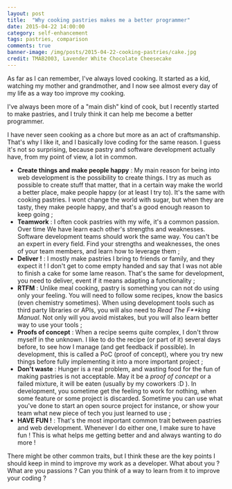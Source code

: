 ```yaml
---
layout: post
title:  "Why cooking pastries makes me a better programmer"
date: 2015-04-22 14:00:00
category: self-enhancement
tags: pastries, comparison
comments: true
banner-image: /img/posts/2015-04-22-cooking-pastries/cake.jpg
credit: TMAB2003, Lavender White Chocolate Cheesecake
---
```

As far as I can remember, I've always loved cooking. It started as a kid, watching my mother and grandmother, and I now see almost every day of my life as a way too improve my cooking.

I've always been more of a "main dish" kind of cook, but I recently started to make pastries, and I truly think it can help me become a better programmer.
<!--more-->

I have never seen cooking as a chore but more as an act of craftsmanship. That's why I like it, and I basically love coding for the same reason. I guess it's not so surprising, because pastry and software development actually have, from my point of view, a lot in common.

- **Create things and make people happy** : My main reason for being into web development is the possibility to create things. I try as much as possible to create stuff that matter, that in a certain way make the world a better place, make people happy (or at least I try to). It's the same with cooking pastries. I wont change the world with sugar, but when they are tasty, they make people happy, and that's a good enough reason to keep going ;
- **Teamwork** : I often cook pastries with my wife, it's a common passion. Over time We have learn each other's strengths and weaknesses. Software development teams should work the same way. You can't be an expert in every field. Find your strengths and weaknesses, the ones of your team members, and learn how to leverage them ;
- **Deliver !** : I mostly make pastries I bring to friends or family, and they expect it ! I don't get to come empty handed and say that I was not able to finish a cake for some lame reason. That's the same for development, you need to deliver, event if it means adapting a functionality ;
- **RTFM** : Unlike meal cooking, pastry is something you can not do using only your feeling. You will need to follow some recipes, know the basics (even chemistry sometimes). When using development tools such as third party libraries or APIs, you will also need to _Read The F**king Manual_. Not only will you avoid mistakes, but you will also learn better way to use your tools ;
- **Proofs of concept** : When a recipe seems quite complex, I don't throw myself in the unknown. I like to do the recipe (or part of it) several days before, to see how I manage (and get feedback if possible). In development, this is called a PoC (proof of concept), where you try new things before fully implementing it into a more important project ; 
- **Don't waste** : Hunger is a real problem, and wasting food for the fun of making pastries is not acceptable. May it be a *proof of concept* or a failed mixture, it will be eaten (usually by my coworkers :D ). In development, you sometime get the feeling to work for nothing, when some feature or some project is discarded. Sometime you can use what you've done to start an open source project for instance, or show your team what new piece of tech you just learned to use ;
- **HAVE FUN !** : That's the most important common trait between pastries and web development. Whenever I do either one, I make sure to have fun ! This is what helps me getting better and and always wanting to do more !

There might be other common traits, but I think these are the key points I should keep in mind to improve my work as a developer. What about you ? What are you passions ? Can you think of a way to learn from it to improve your coding ?
